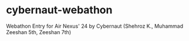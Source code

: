 # cybernaut-webathon
Webathon Entry for Air Nexus' 24 by Cybernaut (Shehroz K., Muhammad Zeeshan 5th, Zeeshan 7th)
